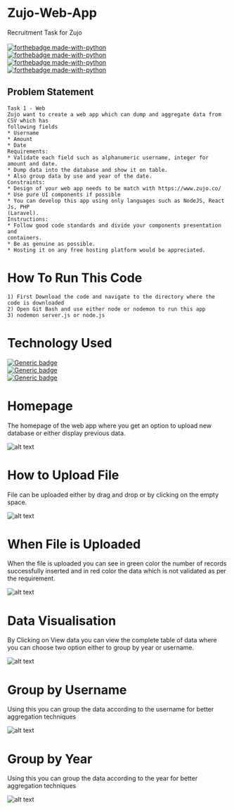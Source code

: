 # Zujo-Web-App
Recruitment Task for Zujo<br><br>
[![forthebadge made-with-python](https://forthebadge.com/images/badges/made-with-javascript.svg)](https://www.python.org/)<br>
[![forthebadge made-with-python](https://forthebadge.com/images/badges/uses-html.svg)](https://www.python.org/)<br>
[![forthebadge made-with-python](https://forthebadge.com/images/badges/uses-css.svg)](https://www.python.org/)<br>
[![forthebadge made-with-python](https://forthebadge.com/images/badges/uses-js.svg)](https://www.python.org/)<br>

## Problem Statement
```
Task 1 - Web
Zujo want to create a web app which can dump and aggregate data from CSV which has
following fields
* Username
* Amount
* Date
Requirements:
* Validate each field such as alphanumeric username, integer for amount and date.
* Dump data into the database and show it on table.
* Also group data by use and year of the date.
Constraints:
* Design of your web app needs to be match with https://www.zujo.co/
* Use pure UI components if possible
* You can develop this app using only languages such as NodeJS, React Js, PHP
(Laravel).
Instructions:
* Follow good code standards and divide your components presentation and
containers.
* Be as genuine as possible.
* Hosting it on any free hosting platform would be appreciated.
```
# How To Run This Code
```
1) First Download the code and navigate to the directory where the code is downloaded
2) Open Git Bash and use either node or nodemon to run this app
3) nodemon server.js or node.js
```
# Technology Used
[![Generic badge](https://img.shields.io/badge/JS-NodeJS-<COLOR>.svg)](https://shields.io/)<br>
[![Generic badge](https://img.shields.io/badge/DB-MongoDB-<COLOR>.svg)](https://shields.io/)<br>
[![Generic badge](https://img.shields.io/badge/HTML-CSS-<COLOR>.svg)](https://shields.io/)


# Homepage
The homepage of the web app where you get an option to upload new database or either display previous data.


![alt text](https://i.ibb.co/CQftCww/homepage.jpg)
# How to Upload File
File can be uploaded either by drag and drop or by clicking on the empty space.


![alt text](https://i.ibb.co/NLMBJYx/Screenshot-359.png)
# When File is Uploaded
When the file is uploaded you can see in green color the number of records successfully inserted and in red color the data which is not validated as per the requirement.


![alt text](https://i.ibb.co/rwN0SmR/after-data-entry.png)
# Data Visualisation
By Clicking on View data you can view the complete table of data where you can choose two option either to group by year or username.


![alt text](https://i.ibb.co/w7BKRkL/data.png)
# Group by Username
Using this you can group the data according to the username for better aggregation techniques


![alt text](https://i.ibb.co/Lh59hV4/groupbyuser.png)
# Group by Year
Using this you can group the data according to the year for better aggregation techniques


![alt text](https://i.ibb.co/jHVPbxG/groupbyyear.png)

